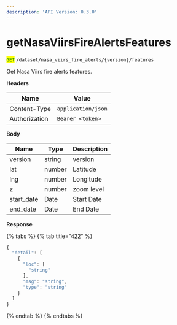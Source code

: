 ```yaml
---
description: 'API Version: 0.3.0'
---
```


# getNasaViirsFireAlertsFeatures

<mark style="color:green;">`GET`</mark> `/dataset/nasa_viirs_fire_alerts/{version}/features`

Get Nasa Viirs fire alerts features.

**Headers**

| Name          | Value              |
| ------------- | ------------------ |
| Content-Type  | `application/json` |
| Authorization | `Bearer <token>`   |

**Body**

| Name        | Type   | Description |
| ----------- | ------ | ----------- |
| version     | string | version     |
| lat         | number | Latitude    |
| lng         | number | Longitude   |
| z           | number | zoom level  |
| start\_date | Date   | Start Date  |
| end\_date   | Date   | End Date    |

**Response**

{% tabs %}
{% tab title="422" %}
```javascript
{
  "detail": [
    {
      "loc": [
        "string"
      ],
      "msg": "string",
      "type": "string"
    }
  ]
}
```
{% endtab %}
{% endtabs %}
